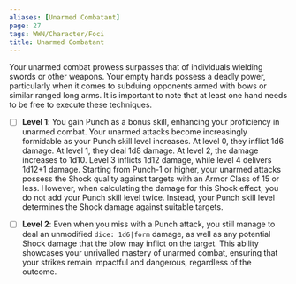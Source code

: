 ```yaml
---
aliases: [Unarmed Combatant]
page: 27
tags: WWN/Character/Foci
title: Unarmed Combatant
---
```


Your unarmed combat prowess surpasses that of individuals wielding swords or other weapons. Your empty hands possess a deadly power, particularly when it comes to subduing opponents armed with bows or similar ranged long arms. It is important to note that at least one hand needs to be free to execute these techniques.

- [ ] **Level 1**: You gain Punch as a bonus skill, enhancing your proficiency in unarmed combat. Your unarmed attacks become increasingly formidable as your Punch skill level increases. At level 0, they inflict 1d6 damage. At level 1, they deal 1d8 damage. At level 2, the damage increases to 1d10. Level 3 inflicts 1d12 damage, while level 4 delivers 1d12+1 damage. Starting from Punch-1 or higher, your unarmed attacks possess the Shock quality against targets with an Armor Class of 15 or less. However, when calculating the damage for this Shock effect, you do not add your Punch skill level twice. Instead, your Punch skill level determines the Shock damage against suitable targets.

- [ ] **Level 2**: Even when you miss with a Punch attack, you still manage to deal an unmodified `dice: 1d6|form` damage, as well as any potential Shock damage that the blow may inflict on the target. This ability showcases your unrivalled mastery of unarmed combat, ensuring that your strikes remain impactful and dangerous, regardless of the outcome.
